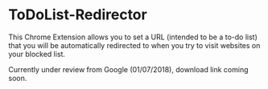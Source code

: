 # ToDoList-Redirector

This Chrome Extension allows you to set a URL (intended to be a to-do list) that you will be automatically redirected to when you try to visit websites on your blocked list.

Currently under review from Google (01/07/2018), download link coming soon.
